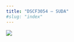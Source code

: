 ```yaml
---
title: "DSCF3054 – SUDA"
#slug: "index"
---
```


[![](/wp-content/2007/11/DSCF3054-225x300.jpg)](/wp-content/2007/11/DSCF3054.jpg)